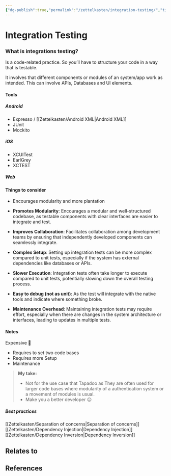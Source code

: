 ```yaml
---
{"dg-publish":true,"permalink":"/zettelkasten/integration-testing/","title":"Integration Testing","tags":["status/todo","core/tech/testing"],"created":"2023-12-17T01:15:09.000+00:00"}
---
```



# Integration Testing


### What is integrations testing?
Is a code-related practice. So you’ll have to structure your code in a way that is testable. 

It involves that different components or modules of an system/app work as intended. This can involve APIs, Databases and UI elements. 

#### Tools
##### Android
- Expresso / [[Zettelkasten/Android XML\|Android XML]]
- JUnit
- Mockito 

##### iOS
- XCUITest
- EarlGrey
- XCTEST

##### Web

#### Things to consider 

- Encourages modularity and more plantation 

- **Promotes Modularity**: Encourages a modular and well-structured codebase, as testable components with clear interfaces are easier to integrate and test.


- **Improves Collaboration**: Facilitates collaboration among development teams by ensuring that independently developed components can seamlessly integrate.

- **Complex Setup**: Setting up integration tests can be more complex compared to unit tests, especially if the system has external dependencies like databases or APIs.

- **Slower Execution**: Integration tests often take longer to execute compared to unit tests, potentially slowing down the overall testing process.

- **Easy to debug (not as unit)**: As the test will integrate with the native tools and indicate where something broke. 

- **Maintenance Overhead**: Maintaining integration tests may require effort, especially when there are changes in the system architecture or interfaces, leading to updates in multiple tests.

#### Notes
Expensive 🤑
- Requires to set two code bases
- Requires more Setup 
- Maintenance 


>**My take:**
>-  Not for the use case that Tapadoo as They are often used for larger code bases where modularity of a authentication system or a movement of modules is usual. 
> - Make you a better developer 😉

##### Best practices 

[[Zettelkasten/Separation of concerns\|Separation of concerns]]
[[Zettelkasten/Dependency Injection\|Dependency Injection]]
[[Zettelkasten/Dependency Inversion\|Dependency Inversion]]

## Relates to
## References
